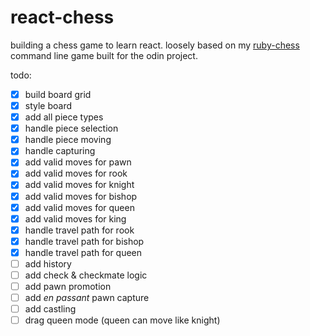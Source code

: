 # react-chess

building a chess game to learn react.
loosely based on my [ruby-chess](https://github.com/thewmking/ruby-chess) command line game built for the odin project.

todo:

- [x] build board grid
- [x] style board
- [x] add all piece types
- [x] handle piece selection
- [x] handle piece moving
- [x] handle capturing
- [x] add valid moves for pawn
- [x] add valid moves for rook
- [x] add valid moves for knight
- [x] add valid moves for bishop
- [x] add valid moves for queen
- [x] add valid moves for king
- [x] handle travel path for rook
- [x] handle travel path for bishop
- [x] handle travel path for queen
- [ ] add history
- [ ] add check & checkmate logic
- [ ] add pawn promotion
- [ ] add _en passant_ pawn capture
- [ ] add castling
- [ ] drag queen mode (queen can move like knight)
